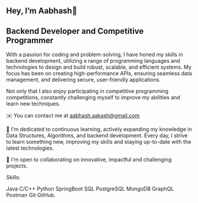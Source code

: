 ## Hey, I’m Aabhash👋

## Backend Developer and Competitive Programmer


With a passion for coding and problem-solving, I have honed my skills in backend development, utilizing a range of programming languages and technologies to design and build robust, scalable, and efficient systems. My focus has been on creating high-performance APIs, ensuring seamless data management, and delivering secure, user-friendly applications.


Not only that I also enjoy participating in competitive programming competitions, constantly challenging myself to improve my abilities and learn new techniques.


✉️  You can contact me at aabhash.aakash@gmail.com


🧠  I'm dedicated to continuous learning, actively expanding my knowledge in Data Structures, Algorithms, and backend development. Every day, I strive        to learn something new, improving my skills and staying up-to-date with the latest technologies.


🤝  I'm open to collaborating on innovative, impactful and  challenging projects.



Skills:


Java C/C++ Python SpringBoot SQL PostgreSQL MongoDB GraphQL Postman Git GitHub.
<!--
**Aabhash012/Aabhash012** is a ✨ _special_ ✨ repository because its `README.md` (this file) appears on your GitHub profile.

Here are some ideas to get you started:

- 🔭 I’m currently working on ...
- 🌱 I’m currently learning ...
- 👯 I’m looking to collaborate on ...
- 🤔 I’m looking for help with ...
- 💬 Ask me about ...
- 📫 How to reach me: ...
- 😄 Pronouns: ...
- ⚡ Fun fact: ...
-->
